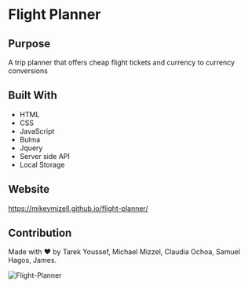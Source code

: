  # Flight Planner

## Purpose
A trip planner that offers cheap flight tickets and currency to currency conversions 

## Built With
* HTML
* CSS
* JavaScript
* Bulma
* Jquery
* Server side API
* Local Storage

## Website
https://mikeymizell.github.io/flight-planner/

## Contribution
Made with ❤️ by Tarek Youssef, Michael Mizzel, Claudia Ochoa, Samuel Hagos, James.

![Flight-Planner](https://user-images.githubusercontent.com/89763835/139616763-3ef9902a-188a-45b4-aedc-67e9b41d8626.png)
